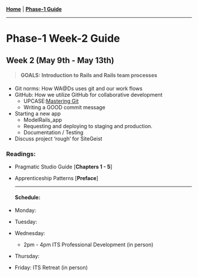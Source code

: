 **[Home](../README.md)** | **[Phase-1 Guide](../README.md)**
___
# Phase-1 Week-2 Guide

  ## Week 2 (May 9th - May 13th) 
  > #### GOALS: Introduction to Rails and Rails team processes
  - Git norms: How WA@Ds uses git and our work flows
  - GitHub: How we utilize GitHub for collaborative development
    - UPCASE:[Mastering Git](https://thoughtbot.com/upcase/videos/git-object-model)
    - Writing a GOOD commit message
  - Starting a new app
    - ModelRails_app
    - Requesting and deploying to staging and production.
    - Documentation / Testing
  - Discuss project ‘rough’ for  SiteGeist 

### Readings: 
- Pragmatic Studio Guide [**Chapters 1 - 5**]
- Apprenticeship Patterns [**Preface**]
  
  --- 


  #### Schedule: 
- Monday: 
- Tuesday: 
- Wednesday: 
  - 2pm - 4pm ITS Professional Development (in person)
- Thursday: 
- Friday: ITS Retreat (in person)
